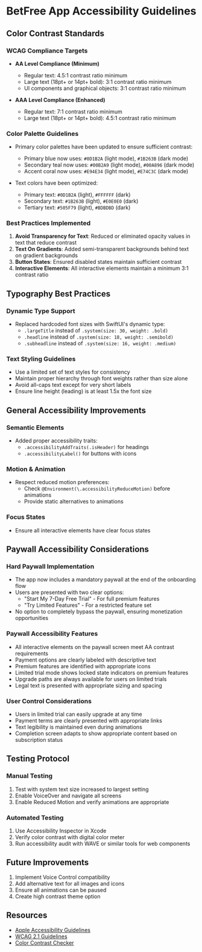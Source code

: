 # BetFree App Accessibility Guidelines

## Color Contrast Standards

### WCAG Compliance Targets
- **AA Level Compliance (Minimum)**
  - Regular text: 4.5:1 contrast ratio minimum
  - Large text (18pt+ or 14pt+ bold): 3:1 contrast ratio minimum
  - UI components and graphical objects: 3:1 contrast ratio minimum

- **AAA Level Compliance (Enhanced)**
  - Regular text: 7:1 contrast ratio minimum
  - Large text (18pt+ or 14pt+ bold): 4.5:1 contrast ratio minimum

### Color Palette Guidelines
- Primary color palettes have been updated to ensure sufficient contrast:
  - Primary blue now uses: `#0D1B2A` (light mode), `#1B263B` (dark mode)
  - Secondary teal now uses: `#00B2A9` (light mode), `#00A896` (dark mode)
  - Accent coral now uses: `#E94E34` (light mode), `#E74C3C` (dark mode)

- Text colors have been optimized:
  - Primary text: `#0D1B2A` (light), `#FFFFFF` (dark)
  - Secondary text: `#1B263B` (light), `#E0E0E0` (dark)
  - Tertiary text: `#505F79` (light), `#BDBDBD` (dark)

### Best Practices Implemented
1. **Avoid Transparency for Text**: Reduced or eliminated opacity values in text that reduce contrast
2. **Text On Gradients**: Added semi-transparent backgrounds behind text on gradient backgrounds
3. **Button States**: Ensured disabled states maintain sufficient contrast
4. **Interactive Elements**: All interactive elements maintain a minimum 3:1 contrast ratio

## Typography Best Practices

### Dynamic Type Support
- Replaced hardcoded font sizes with SwiftUI's dynamic type:
  - `.largeTitle` instead of `.system(size: 30, weight: .bold)`
  - `.headline` instead of `.system(size: 18, weight: .semibold)`
  - `.subheadline` instead of `.system(size: 16, weight: .medium)`

### Text Styling Guidelines
- Use a limited set of text styles for consistency
- Maintain proper hierarchy through font weights rather than size alone
- Avoid all-caps text except for very short labels
- Ensure line height (leading) is at least 1.5x the font size

## General Accessibility Improvements

### Semantic Elements
- Added proper accessibility traits:
  - `.accessibilityAddTraits(.isHeader)` for headings
  - `.accessibilityLabel()` for buttons with icons

### Motion & Animation
- Respect reduced motion preferences:
  - Check `@Environment(\.accessibilityReduceMotion)` before animations
  - Provide static alternatives to animations

### Focus States
- Ensure all interactive elements have clear focus states

## Paywall Accessibility Considerations

### Hard Paywall Implementation
- The app now includes a mandatory paywall at the end of the onboarding flow
- Users are presented with two clear options:
  - "Start My 7-Day Free Trial" - For full premium features
  - "Try Limited Features" - For a restricted feature set
- No option to completely bypass the paywall, ensuring monetization opportunities

### Paywall Accessibility Features
- All interactive elements on the paywall screen meet AA contrast requirements
- Payment options are clearly labeled with descriptive text
- Premium features are identified with appropriate icons
- Limited trial mode shows locked state indicators on premium features
- Upgrade paths are always available for users on limited trials
- Legal text is presented with appropriate sizing and spacing

### User Control Considerations
- Users in limited trial can easily upgrade at any time
- Payment terms are clearly presented with appropriate links
- Text legibility is maintained even during animations
- Completion screen adapts to show appropriate content based on subscription status

## Testing Protocol

### Manual Testing
1. Test with system text size increased to largest setting
2. Enable VoiceOver and navigate all screens
3. Enable Reduced Motion and verify animations are appropriate

### Automated Testing
1. Use Accessibility Inspector in Xcode
2. Verify color contrast with digital color meter
3. Run accessibility audit with WAVE or similar tools for web components

## Future Improvements

1. Implement Voice Control compatibility
2. Add alternative text for all images and icons
3. Ensure all animations can be paused
4. Create high contrast theme option

## Resources

- [Apple Accessibility Guidelines](https://developer.apple.com/design/human-interface-guidelines/accessibility)
- [WCAG 2.1 Guidelines](https://www.w3.org/TR/WCAG21/)
- [Color Contrast Checker](https://webaim.org/resources/contrastchecker/) 